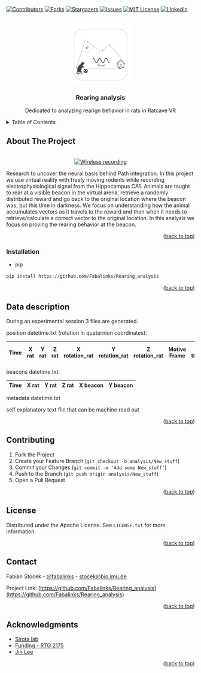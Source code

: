 <div id="top"></div>
<!--

-->



<!-- PROJECT SHIELDS -->
<!--

-->
[![Contributors][contributors-shield]][contributors-url]
[![Forks][forks-shield]][forks-url]
[![Stargazers][stars-shield]][stars-url]
[![Issues][issues-shield]][issues-url]
[![MIT License][license-shield]][license-url]
[![LinkedIn][linkedin-shield]][linkedin-url]



<!-- PROJECT LOGO -->
<br />
<div align="center">
  <a href="https://github.com/Fabalinks/Rearing_analysis">
    <img src="images/logo.png" alt="Logo" width="160" height="160">
  </a>

<h3 align="center">Rearing analysis</h3>

  <p align="center">
    Dedicated to analyzing rearign behavior in rats in Ratcave VR
    <br />
  </p>
</div>



<!-- TABLE OF CONTENTS -->
<details>
  <summary>Table of Contents</summary>
  <ol>
    <li>
      <a href="#about-the-project">About The Project</a>
      <ul>
    </li>
    <li>
      <a href="#getting-started">Getting Started</a>
      <ul>
        <li><a href="#installation">Installation</a></li>
      </ul>
    </li>
    <li><a href="#data-description">Data Description</a></li>
    <li><a href="#contributing">Contributing</a></li>
    <li><a href="#license">License</a></li>
    <li><a href="#contact">Contact</a></li>
    <li><a href="#acknowledgments">Acknowledgments</a></li>
  </ol>
</details>



<!-- ABOUT THE PROJECT -->
## About The Project

<br />
<div align="center">
  <a href="https://github.com/Fabalinks/Rearing_analysis">
    <img src="images/Wireless-movie0001-0249-demo3 (1).gif" alt="Wireless recording" width="550" height="400">
  </a>
</div>


Research to uncover the neural basis behind Path integration.
In this project we use virtual reality with freely moving rodents while recording
electrophysiological signal from the Hippocampus CA1.
Animals are taught to rear at a visible beacon in the virtual arena,
retrieve a randomly distributed reward and go back to the original location
where the beacon was, but this time in darkness. We focus on understanding
how the animal accumulates vectors as it travels to the reward and then
when it needs to retrieve/calculate a correct vector to the original location.
In this analysis we focus on proving the rearing behavior at the beacon.



<p align="right">(<a href="#top">back to top</a>)</p>



<!-- GETTING STARTED -->
### Installation

 * pip
  ```sh
  pip install https://github.com/Fabalinks/Rearing_analysis
  ```

<p align="right">(<a href="#top">back to top</a>)</p>



<!-- Data Description -->
## Data description

During an experimental session 3 files are generated.

position datetime.txt (rotation in quaternion coordinates):

| Time     | X rat | Y rat | Z rat | X rotation_rat | Y rotation_rat| Z rotation_rat | Motive Frame|Motive timestamp|Motive session timestamp|
| ----------- | ----------- | ----------- | ----------- | ----------- | ----------- | ----------- | ----------- | ----------- | ----------- |


beacons datetime.txt:

 | Time     | X rat | Y rat | Z rat | X beacon | Y beacon|
 | ----------- | ----------- | ----------- | ----------- | ----------- | ----------- |

metadata datetime.txt

self explanatory text file that can be machine read out




<p align="right">(<a href="#top">back to top</a>)</p>



<!-- CONTRIBUTING -->
## Contributing

1. Fork the Project
2. Create your Feature Branch (`git checkout -b analysis/New_stuff`)
3. Commit your Changes (`git commit -m 'Add some New_stuff'`)
4. Push to the Branch (`git push origin analysis/New_stuff`)
5. Open a Pull Request

<p align="right">(<a href="#top">back to top</a>)</p>



<!-- LICENSE -->
## License

Distributed under the Apache License. See `LICENSE.txt` for more information.

<p align="right">(<a href="#top">back to top</a>)</p>



<!-- CONTACT -->
## Contact

Fabian Stocek - [@fabalinks](https://twitter.com/@fabalinks) - stocek@bio.lmu.de

Project Link: [https://github.com/Fabalinks/Rearing_analysis](https://github.com/Fabalinks/Rearing_analysis)

<p align="right">(<a href="#top">back to top</a>)</p>



<!-- ACKNOWLEDGMENTS -->
## Acknowledgments

* [Sirota lab](https://cogneuro.bio.lmu.de/people/group-members/sirota/index.html)
* [ Funding - RTG 2175](https://www.rtg2175.bio.lmu.de/index.html)
* [Jin Lee](https://github.com/jinhl9)

<p align="right">(<a href="#top">back to top</a>)</p>



<!-- MARKDOWN LINKS & IMAGES -->
<!-- https://www.markdownguide.org/basic-syntax/#reference-style-links -->
[contributors-shield]: https://img.shields.io/github/contributors/Fabalinks/Rearing_analysis.svg?style=for-the-badge
[contributors-url]: https://github.com/Fabalinks/Rearing_analysis/graphs/contributors
[forks-shield]: https://img.shields.io/github/forks/Fabalinks/Rearing_analysis.svg?style=for-the-badge
[forks-url]: https://github.com/Fabalinks/Rearing_analysis/network/members
[stars-shield]: https://img.shields.io/github/stars/Fabalinks/Rearing_analysis.svg?style=for-the-badge
[stars-url]: https://github.com/Fabalinks/Rearing_analysis/stargazers
[issues-shield]: https://img.shields.io/github/issues/Fabalinks/Rearing_analysis.svg?style=for-the-badge
[issues-url]: https://github.com/Fabalinks/Rearing_analysis/issues
[license-shield]: https://img.shields.io/github/license/Fabalinks/Rearing_analysis.svg?style=for-the-badge
[license-url]: https://github.com/Fabalinks/Rearing_analysis/blob/master/LICENSE.txt
[linkedin-shield]: https://img.shields.io/badge/-LinkedIn-black.svg?style=for-the-badge&logo=linkedin&colorB=555
[linkedin-url]: https://www.linkedin.com/in/fabian-stocek/
[product-screenshot]: images/screenshot.png
